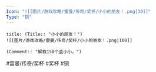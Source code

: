 ```yaml
---
Icon: "![[图片/游戏攻略/雷曼/传奇/奖杯/小小的朋友！.png|30]]"
Type: "铜"
---
```

```ad-common-bronze-trophy
title: (Title:: "小小的朋友！")
![[图片/游戏攻略/雷曼/传奇/奖杯/小小的朋友！.png|100]]

(Comment:: "解救150个蓝小小。")
```

#雷曼/传奇/奖杯 #奖杯 #铜
